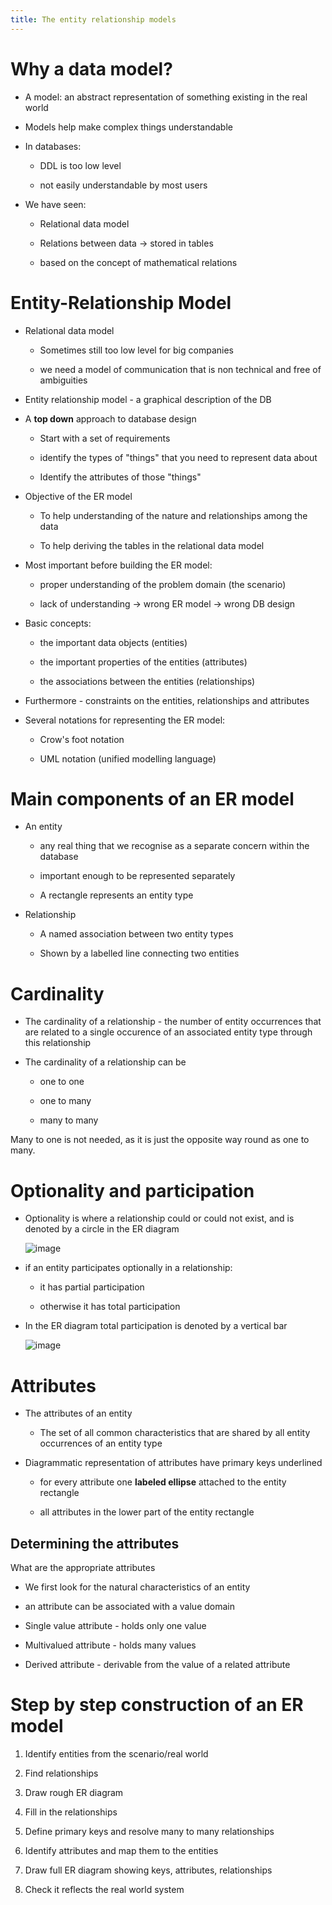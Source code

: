 ```yaml
---
title: The entity relationship models
---
```


# Why a data model?

-   A model: an abstract representation of something existing in the
    real world

-   Models help make complex things understandable

-   In databases:

    -   DDL is too low level

    -   not easily understandable by most users

-   We have seen:

    -   Relational data model

    -   Relations between data $\rightarrow$ stored in tables

    -   based on the concept of mathematical relations

# Entity-Relationship Model

-   Relational data model

    -   Sometimes still too low level for big companies

    -   we need a model of communication that is non technical and free
        of ambiguities

-   Entity relationship model - a graphical description of the DB

-   A **top down** approach to database design

    -   Start with a set of requirements

    -   identify the types of "things" that you need to represent data
        about

    -   Identify the attributes of those "things"

-   Objective of the ER model

    -   To help understanding of the nature and relationships among the
        data

    -   To help deriving the tables in the relational data model

-   Most important before building the ER model:

    -   proper understanding of the problem domain (the scenario)

    -   lack of understanding $\rightarrow$ wrong ER model $\rightarrow$
        wrong DB design

-   Basic concepts:

    -   the important data objects (entities)

    -   the important properties of the entities (attributes)

    -   the associations between the entities (relationships)

-   Furthermore - constraints on the entities, relationships and
    attributes

-   Several notations for representing the ER model:

    -   Crow's foot notation

    -   UML notation (unified modelling language)

# Main components of an ER model

-   An entity

    -   any real thing that we recognise as a separate concern within
        the database

    -   important enough to be represented separately

    -   A rectangle represents an entity type

-   Relationship

    -   A named association between two entity types

    -   Shown by a labelled line connecting two entities

# Cardinality

-   The cardinality of a relationship - the number of entity occurrences
    that are related to a single occurence of an associated entity type
    through this relationship

-   The cardinality of a relationship can be

    -   one to one

    -   one to many

    -   many to many

Many to one is not needed, as it is just the opposite way round as one
to many.

# Optionality and participation

-   Optionality is where a relationship could or could not exist, and is
    denoted by a circle in the ER diagram

    ![image](/img/Year_1/CSys/Databases/ER_Model/optionality.webp)

-   if an entity participates optionally in a relationship:

    -   it has partial participation

    -   otherwise it has total participation

-   In the ER diagram total participation is denoted by a vertical bar

    ![image](/img/Year_1/CSys/Databases/ER_Model/participation.webp)

# Attributes

-   The attributes of an entity

    -   The set of all common characteristics that are shared by all
        entity occurrences of an entity type

-   Diagrammatic representation of attributes have primary keys
    underlined

    -   for every attribute one **labeled ellipse** attached to the
        entity rectangle

    -   all attributes in the lower part of the entity rectangle

## Determining the attributes

What are the appropriate attributes

-   We first look for the natural characteristics of an entity

-   an attribute can be associated with a value domain

-   Single value attribute - holds only one value

-   Multivalued attribute - holds many values

-   Derived attribute - derivable from the value of a related attribute

# Step by step construction of an ER model

1.  Identify entities from the scenario/real world

2.  Find relationships

3.  Draw rough ER diagram

4.  Fill in the relationships

5.  Define primary keys and resolve many to many relationships

6.  Identify attributes and map them to the entities

7.  Draw full ER diagram showing keys, attributes, relationships

8.  Check it reflects the real world system
